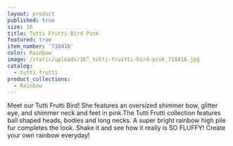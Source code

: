 ```yaml
---
layout: product
published: true
size: 16
title: Tutti Frutti Bird Pink
featured: true
item_number: '718416'
color: Rainbow
image: /static/uploads/16”_tutti-fruitti-bird-pink_718416.jpg
catalog:
  - tutti frutti
product_collections:
  - Rainbow
---
```

Meet our Tutti Frutti Bird! She features an oversized shimmer bow, glitter eye, and shimmer neck and feet in pink.The Tutti Frutti collection features ball shaped heads, bodies and long necks. A super bright rainbow high pile fur completes the look. Shake it and see how it really is SO FLUFFY! Create your own rainbow everyday!
